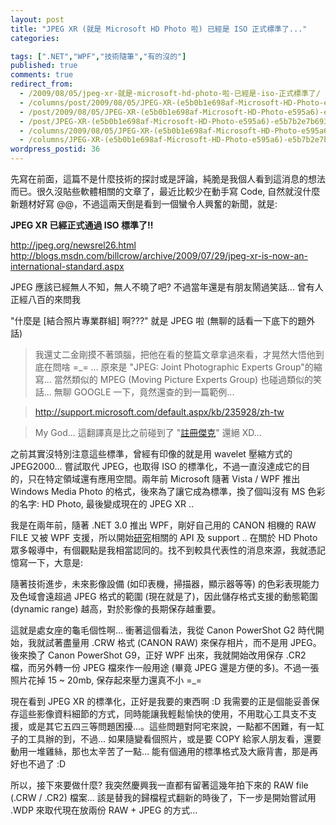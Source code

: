 ```yaml
---
layout: post
title: "JPEG XR (就是 Microsoft HD Photo 啦) 已經是 ISO 正式標準了..."
categories:

tags: [".NET","WPF","技術隨筆","有的沒的"]
published: true
comments: true
redirect_from:
  - /2009/08/05/jpeg-xr-就是-microsoft-hd-photo-啦-已經是-iso-正式標準了/
  - /columns/post/2009/08/05/JPEG-XR-(e5b0b1e698af-Microsoft-HD-Photo-e595a6)-e5b7b2e7b693e698af-ISO-e6ada3e5bc8fe6a899e6ba96e4ba86.aspx/
  - /post/2009/08/05/JPEG-XR-(e5b0b1e698af-Microsoft-HD-Photo-e595a6)-e5b7b2e7b693e698af-ISO-e6ada3e5bc8fe6a899e6ba96e4ba86.aspx/
  - /post/JPEG-XR-(e5b0b1e698af-Microsoft-HD-Photo-e595a6)-e5b7b2e7b693e698af-ISO-e6ada3e5bc8fe6a899e6ba96e4ba86.aspx/
  - /columns/2009/08/05/JPEG-XR-(e5b0b1e698af-Microsoft-HD-Photo-e595a6)-e5b7b2e7b693e698af-ISO-e6ada3e5bc8fe6a899e6ba96e4ba86.aspx/
  - /columns/JPEG-XR-(e5b0b1e698af-Microsoft-HD-Photo-e595a6)-e5b7b2e7b693e698af-ISO-e6ada3e5bc8fe6a899e6ba96e4ba86.aspx/
wordpress_postid: 36
---
```


先寫在前面，這篇不是什麼技術的探討或是評論，純脆是我個人看到這消息的想法而已。很久沒貼些軟體相關的文章了，最近比較少在動手寫 Code, 自然就沒什麼新題材好寫 @@，不過這兩天倒是看到一個蠻令人興奮的新聞，就是:

**JPEG XR 已經正式通過 ISO 標準了!!**

http://jpeg.org/newsrel26.html  
http://blogs.msdn.com/billcrow/archive/2009/07/29/jpeg-xr-is-now-an-international-standard.aspx

JPEG 應該已經無人不知，無人不曉了吧? 不過當年還是有朋友鬧過笑話... 曾有人正經八百的來問我

"什麼是 [結合照片專業群組] 啊???" 就是 JPEG 啦 (無聊的話看一下底下的題外話)

> 我還丈二金剛摸不著頭腦，把他在看的整篇文章拿過來看，才晃然大悟他到底在問啥 =_= ... 原來是 "JPEG: Joint Photographic Experts Group"的縮寫... 當然類似的 MPEG (Moving Picture Experts Group) 也碰過類似的笑話... 無聊 GOOGLE 一下，竟然還查的到一篇範例...

> http://support.microsoft.com/default.aspx/kb/235928/zh-tw

> My God… 這翻譯真是比之前碰到了 "[註冊傑克](/post/e6b0b4e99bbbe5b7a5e697a5e8aa8c-4-e9858de68ea5e99bbbe8a9b1e7b79a-amp3b-e7b6b2e8b7afe7b79a.aspx)" 還絕 XD...

之前其實沒特別注意這些標準，曾經有印像的就是用 wavelet 壓縮方式的 JPEG2000... 嘗試取代 JPEG，也取得 ISO 的標準化，不過一直沒達成它的目的，只在特定領域還有應用空間。兩年前 Microsoft 隨著 Vista / WPF 推出 Windows Media Photo 的格式，後來為了讓它成為標準，換了個叫沒有 MS 色彩的名字: HD Photo, 最後變成現在的 JPEG XR ..

我是在兩年前，隨著 .NET 3.0 推出 WPF，剛好自己用的 CANON 相機的 RAW FILE 又被 WPF 支援，所以開始[研究](/category/WPF.aspx)相關的 API 及 support .. 在關於 HD Photo 眾多報導中，有個觀點是我相當認同的。找不到較具代表性的消息來源，我就憑記憶寫一下，大意是:

隨著技術進步，未來影像設備 (如印表機，掃描器，顯示器等等) 的色彩表現能力及色域會遠超過 JPEG 格式的範圍 (現在就是了)，因此儲存格式支援的動態範圍 (dynamic range) 越高，對於影像的長期保存越重要。

這就是處女座的龜毛個性啊... 衝著這個看法，我從 Canon PowerShot G2 時代開始，我就試著盡量用 .CRW 格式 (CANON RAW) 來保存相片，而不是用 JPEG。後來換了 Canon PowerShot G9，正好 WPF 出來，我就開始改用保存 .CR2 檔，而另外轉一份 JPEG 檔來作一般用途 (畢竟 JPEG 還是方便的多)。不過一張照片花掉 15 ~ 20mb, 保存起來壓力還真不小 =_=

現在看到 JPEG XR 的標準化，正好是我要的東西啊 :D 我需要的正是個能妥善保存這些影像資料細節的方式，同時能讓我輕鬆愉快的使用，不用耽心工具支不支援，或是其它五四三等問題困擾...。這些問題對阿宅來說，一點都不困難，有一缸子的工具辦的到，不過... 如果隨變看個照片，或是要 COPY 給家人朋友看，還要動用一堆雞絲，那也太辛苦了一點... 能有個通用的標準格式及大廠背書，那是再好也不過了 :D

所以，接下來要做什麼? 我突然慶興我一直都有留著這幾年拍下來的 RAW file (.CRW / .CR2) 檔案... 該是替我的歸檔程式翻新的時後了，下一步是開始嘗試用 .WDP 來取代現在放兩份 RAW + JPEG 的方式... 

